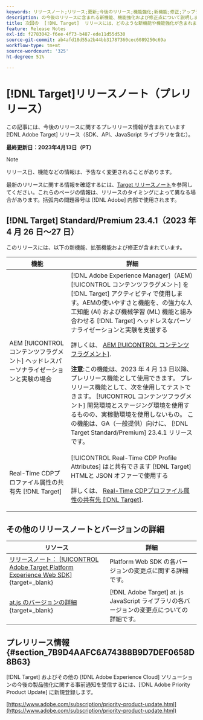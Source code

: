 ```yaml
---
keywords: リリースノート;リリース;更新;今後のリリース;機能強化;新機能;修正;アップデート;プレリリース
description: の今後のリリースに含まれる新機能、機能強化および修正点について説明します。 [!DNL Adobe Target]、SDK、API、JavaScript ライブラリなど。
title: 次回の  [!DNL Target]  リリースには、どのような新機能や機能強化が含まれますか？
feature: Release Notes
exl-id: f2783042-f6ee-4f73-b487-ede11d55d530
source-git-commit: ab4afd18d55a2b44bb31787360cec6089250c69a
workflow-type: tm+mt
source-wordcount: '325'
ht-degree: 51%

---
```


# [!DNL Target]リリースノート（プレリリース）

この記事には、今後のリリースに関するプレリリース情報が含まれています [!DNL Adobe Target] リリース（SDK、API、JavaScript ライブラリを含む）。

**最終更新日：2023年4月13日（PT）**

>[!NOTE]
>
>リリース日、機能などの情報は、予告なく変更されることがあります。
>
>最新のリリースに関する情報を確認するには、[Target リリースノート](release-notes.md)を参照してください。これらのページの情報は、リリースのタイミングによって異なる場合があります。括弧内の問題番号は [!DNL Adobe] 内部で使用されます。

## [!DNL Target] Standard/Premium 23.4.1（2023 年 4 月 26 日～27 日）

このリリースには、以下の新機能、拡張機能および修正が含まれています。

| 機能 | 詳細 |
|--- |--- |
| AEM [!UICONTROL コンテンツフラグメント] ヘッドレスパーソナライゼーションと実験の場合 | [!DNL Adobe Experience Manager]（AEM）[!UICONTROL コンテンツフラグメント] を [!DNL Target] アクティビティで使用します。AEMの使いやすさと機能を、の強力な人工知能 (AI) および機械学習 (ML) 機能と組み合わせる [!DNL Target] ヘッドレスなパーソナライゼーションと実験を支援する<P>詳しくは、 [AEM [!UICONTROL コンテンツフラグメント]](/help/main/c-integrating-target-with-mac/aem/content-fragments-aem.md).<P>**注意**:この機能は、2023 年 4 月 13 日以降、プレリリース機能として使用できます。 プレリリース機能として、次を使用してテストできます。 [!UICONTROL コンテンツフラグメント] 開発環境とステージング環境を使用するものの、実稼動環境を使用しないもの。 この機能は、GA（一般提供）向けに、 [!DNL Target Standard/Premium] 23.4.1 リリースです。 |
| Real-Time CDPプロファイル属性の共有先 [!DNL Target] | [!UICONTROL Real-Time CDP Profile Attributes] はと共有できます [!DNL Target] HTMLと JSON オファーで使用する<P>詳しくは、 [Real-Time CDPプロファイル属性の共有先 [!DNL Target]](/help/main/c-integrating-target-with-mac/integrating-with-rtcdp.md#rtcdp-profile-attributes). |

## その他のリリースノートとバージョンの詳細

| リソース | 詳細 |
|--- |--- |
| [リリースノート： [!UICONTROL Adobe Target Platform Experience Web SDK]](https://experienceleague.adobe.com/docs/experience-platform/edge/release-notes.html?lang=ja){target=_blank} | Platform Web SDK の各バージョンの変更点に関する詳細です。 |
| [at.js のバージョンの詳細](https://developer.adobe.com/target/implement/client-side/atjs/target-atjs-versions/){target=_blank} | [!DNL Adobe Target] at. js JavaScript ライブラリの各バージョンの変更点についての詳細です。 |


## プレリリース情報 {#section_7B9D4AAFC6A74388B9D7DEF0658D8B63}

[!DNL Target] およびその他の [!DNL Adobe Experience Cloud] ソリューションの今後の製品強化に関する事前通知を受信するには、[!DNL Adobe Priority Product Update] に新規登録します。

[https://www.adobe.com/subscription/priority-product-update.html](https://www.adobe.com/subscription/priority-product-update.html)
